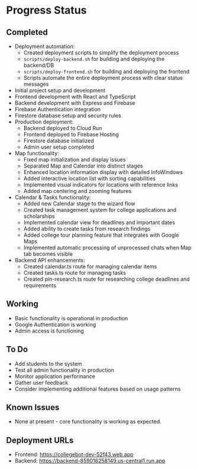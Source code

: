 # Progress Status

## Completed
- Deployment automation:
  - Created deployment scripts to simplify the deployment process
  - `scripts/deploy-backend.sh` for building and deploying the backend/DB
  - `scripts/deploy-frontend.sh` for building and deploying the frontend
  - Scripts automate the entire deployment process with clear status messages
- Initial project setup and development
- Frontend development with React and TypeScript
- Backend development with Express and Firebase
- Firebase Authentication integration
- Firestore database setup and security rules
- Production deployment:
  - Backend deployed to Cloud Run
  - Frontend deployed to Firebase Hosting
  - Firestore database initialized
  - Admin user setup completed
- Map functionality:
  - Fixed map initialization and display issues
  - Separated Map and Calendar into distinct stages
  - Enhanced location information display with detailed InfoWindows
  - Added interactive location list with sorting capabilities
  - Implemented visual indicators for locations with reference links
  - Added map centering and zooming features
- Calendar & Tasks functionality:
  - Added new Calendar stage to the wizard flow
  - Created task management system for college applications and scholarships
  - Implemented calendar view for deadlines and important dates
  - Added ability to create tasks from research findings
  - Added college tour planning feature that integrates with Google Maps
  - Implemented automatic processing of unprocessed chats when Map tab becomes visible
- Backend API enhancements:
  - Created calendar.ts route for managing calendar items
  - Created tasks.ts route for managing tasks
  - Created pin-research.ts route for researching college deadlines and requirements

## Working
- Basic functionality is operational in production
- Google Authentication is working
- Admin access is functioning

## To Do
- Add students to the system
- Test all admin functionality in production
- Monitor application performance
- Gather user feedback
- Consider implementing additional features based on usage patterns

## Known Issues
- None at present - core functionality is working as expected.

## Deployment URLs
- Frontend: https://collegebot-dev-52f43.web.app
- Backend: https://backend-859016258149.us-central1.run.app
